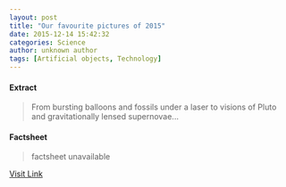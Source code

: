 ```yaml
---
layout: post
title: "Our favourite pictures of 2015"
date: 2015-12-14 15:42:32
categories: Science
author: unknown author
tags: [Artificial objects, Technology]
---
```



#### Extract
>From bursting balloons and fossils under a laser to visions of Pluto and gravitationally lensed supernovae...

#### Factsheet
>factsheet unavailable

[Visit Link](http://physicsworld.com/cws/article/news/2015/dec/14/our-favourite-pictures-of-2015)


